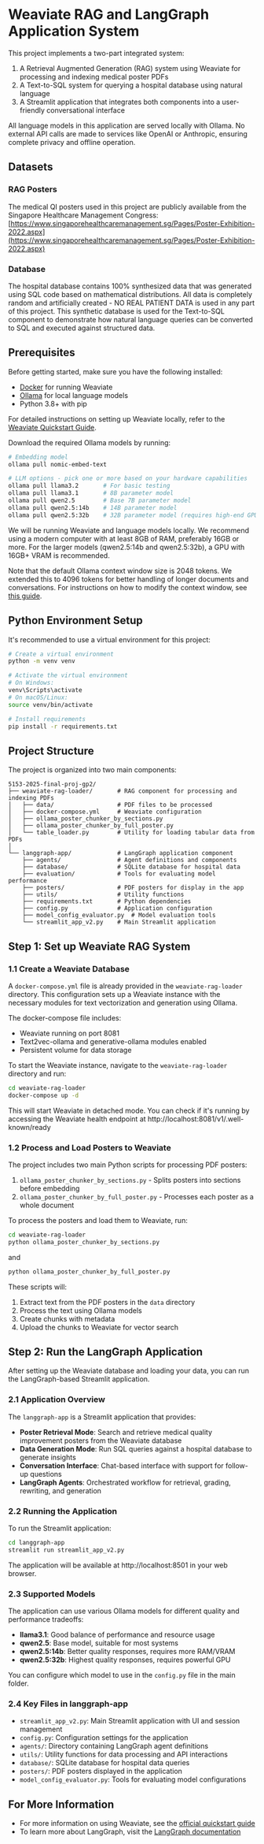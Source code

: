# Weaviate RAG and LangGraph Application System

This project implements a two-part integrated system:
1. A Retrieval Augmented Generation (RAG) system using Weaviate for processing and indexing medical poster PDFs
2. A Text-to-SQL system for querying a hospital database using natural language
3. A Streamlit application that integrates both components into a user-friendly conversational interface

All language models in this application are served locally with Ollama. No external API calls are made to services like OpenAI or Anthropic, ensuring complete privacy and offline operation.

## Datasets

### RAG Posters
The medical QI posters used in this project are publicly available from the Singapore Healthcare Management Congress:
[https://www.singaporehealthcaremanagement.sg/Pages/Poster-Exhibition-2022.aspx](https://www.singaporehealthcaremanagement.sg/Pages/Poster-Exhibition-2022.aspx)

### Database
The hospital database contains 100% synthesized data that was generated using SQL code based on mathematical distributions. All data is completely random and artificially created - NO REAL PATIENT DATA is used in any part of this project. This synthetic database is used for the Text-to-SQL component to demonstrate how natural language queries can be converted to SQL and executed against structured data.

## Prerequisites

Before getting started, make sure you have the following installed:

- [Docker](https://www.docker.com/get-started) for running Weaviate
- [Ollama](https://ollama.com/download) for local language models
- Python 3.8+ with pip

For detailed instructions on setting up Weaviate locally, refer to the [Weaviate Quickstart Guide](https://weaviate.io/developers/weaviate/quickstart/local).

Download the required Ollama models by running:

```bash
# Embedding model
ollama pull nomic-embed-text

# LLM options - pick one or more based on your hardware capabilities
ollama pull llama3.2       # For basic testing
ollama pull llama3.1       # 8B parameter model
ollama pull qwen2.5        # Base 7B parameter model
ollama pull qwen2.5:14b    # 14B parameter model
ollama pull qwen2.5:32b    # 32B parameter model (requires high-end GPU)
```

We will be running Weaviate and language models locally. We recommend using a modern computer with at least 8GB of RAM, preferably 16GB or more. For the larger models (qwen2.5:14b and qwen2.5:32b), a GPU with 16GB+ VRAM is recommended.

Note that the default Ollama context window size is 2048 tokens. We extended this to 4096 tokens for better handling of longer documents and conversations. For instructions on how to modify the context window, see [this guide](https://blog.driftingruby.com/ollama-context-window/).

## Python Environment Setup

It's recommended to use a virtual environment for this project:

```bash
# Create a virtual environment
python -m venv venv

# Activate the virtual environment
# On Windows:
venv\Scripts\activate
# On macOS/Linux:
source venv/bin/activate

# Install requirements
pip install -r requirements.txt
```

## Project Structure

The project is organized into two main components:

```
5153-2025-final-proj-gp2/
├── weaviate-rag-loader/       # RAG component for processing and indexing PDFs
│   ├── data/                  # PDF files to be processed
│   ├── docker-compose.yml     # Weaviate configuration
│   ├── ollama_poster_chunker_by_sections.py
│   ├── ollama_poster_chunker_by_full_poster.py
│   └── table_loader.py        # Utility for loading tabular data from PDFs
│
└── langgraph-app/             # LangGraph application component
    ├── agents/                # Agent definitions and components
    ├── database/              # SQLite database for hospital data
    ├── evaluation/            # Tools for evaluating model performance
    ├── posters/               # PDF posters for display in the app
    ├── utils/                 # Utility functions
    ├── requirements.txt       # Python dependencies
    ├── config.py              # Application configuration
    ├── model_config_evaluator.py  # Model evaluation tools
    └── streamlit_app_v2.py    # Main Streamlit application
```

## Step 1: Set up Weaviate RAG System

### 1.1 Create a Weaviate Database

A `docker-compose.yml` file is already provided in the `weaviate-rag-loader` directory. This configuration sets up a Weaviate instance with the necessary modules for text vectorization and generation using Ollama.

The docker-compose file includes:
- Weaviate running on port 8081
- Text2vec-ollama and generative-ollama modules enabled
- Persistent volume for data storage

To start the Weaviate instance, navigate to the `weaviate-rag-loader` directory and run:

```bash
cd weaviate-rag-loader
docker-compose up -d
```

This will start Weaviate in detached mode. You can check if it's running by accessing the Weaviate health endpoint at http://localhost:8081/v1/.well-known/ready

### 1.2 Process and Load Posters to Weaviate

The project includes two main Python scripts for processing PDF posters:

1. `ollama_poster_chunker_by_sections.py` - Splits posters into sections before embedding
2. `ollama_poster_chunker_by_full_poster.py` - Processes each poster as a whole document

To process the posters and load them to Weaviate, run:

```bash
cd weaviate-rag-loader
python ollama_poster_chunker_by_sections.py
```

and

```bash
python ollama_poster_chunker_by_full_poster.py
```

These scripts will:
1. Extract text from the PDF posters in the `data` directory
2. Process the text using Ollama models
3. Create chunks with metadata
4. Upload the chunks to Weaviate for vector search

## Step 2: Run the LangGraph Application

After setting up the Weaviate database and loading your data, you can run the LangGraph-based Streamlit application.

### 2.1 Application Overview

The `langgraph-app` is a Streamlit application that provides:

- **Poster Retrieval Mode**: Search and retrieve medical quality improvement posters from the Weaviate database
- **Data Generation Mode**: Run SQL queries against a hospital database to generate insights
- **Conversation Interface**: Chat-based interface with support for follow-up questions
- **LangGraph Agents**: Orchestrated workflow for retrieval, grading, rewriting, and generation

### 2.2 Running the Application

To run the Streamlit application:

```bash
cd langgraph-app
streamlit run streamlit_app_v2.py
```

The application will be available at http://localhost:8501 in your web browser.

### 2.3 Supported Models

The application can use various Ollama models for different quality and performance tradeoffs:

- **llama3.1**: Good balance of performance and resource usage
- **qwen2.5**: Base model, suitable for most systems
- **qwen2.5:14b**: Better quality responses, requires more RAM/VRAM
- **qwen2.5:32b**: Highest quality responses, requires powerful GPU

You can configure which model to use in the `config.py` file in the main folder.

### 2.4 Key Files in langgraph-app

- `streamlit_app_v2.py`: Main Streamlit application with UI and session management
- `config.py`: Configuration settings for the application
- `agents/`: Directory containing LangGraph agent definitions
- `utils/`: Utility functions for data processing and API interactions
- `database/`: SQLite database for hospital data queries
- `posters/`: PDF posters displayed in the application
- `model_config_evaluator.py`: Tools for evaluating model configurations

## For More Information

- For more information on using Weaviate, see the [official quickstart guide](https://weaviate.io/developers/weaviate/quickstart/local)
- To learn more about LangGraph, visit the [LangGraph documentation](https://github.com/langchain-ai/langgraph) 